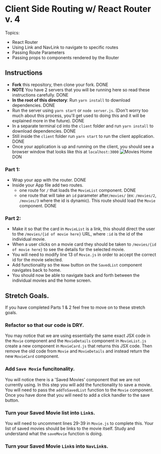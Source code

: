 # Client Side Routing w/ React Router v. 4

Topics:

* React Router
* Using Link and NavLink to navigate to specific routes
* Passing Route Parameters
* Passing props to components rendered by the Router

## Instructions

* **Fork** this repository, then clone your fork.
DONE
* **NOTE** You have 2 servers that you will be running here so read these instructions carefully.
DONE
* **In the root of this directory**: Run `yarn install` to download dependencies.
DONE
* Run the server using `yarn start` or `node server.js`. (Don't worry too much about this process, you'll get used to doing this and it will be explained more in the future).
DONE
* In a separate terminal cd into the `client` folder and run `yarn install` to download dependencies.
DONE
* Still inside the `client` folder run `yarn start` to run the client application.
DONE
* Once your application is up and running on the client, you should see a browser window that looks like this at `localhost:3000`
  ![Movies Home](https://ibin.co/3xhmmHVl9BKF.png)
DON
### Part 1:

* Wrap your app with the router.
DONE
* Inside your App file add two routes.
  * one route for `/` that loads the `MovieList` component.
DONE
  * one route that will take an `id` parameter after`/movies/` (ex: `/movies/2`, `/movies/3` where the id is dynamic). This route should load the `Movie` component.
DONE

### Part 2:

* Make it so that the card in `MovieList` is a link, this should direct the user to the `/movies/{id of movie here}` URL, where `:id` is the id of the individual movie.
* When a user clicks on a movie card they should be taken to `/movies/{id of movie here}` to see the details for the selected movie.
* You will need to modify line 13 of `Movie.js` in order to accept the correct id for the movie selected.
* Add functionality so the `Home` button on the `SavedList` component navigates back to home.
* You should now be able to navigate back and forth between the individual movies and the home screen.

## Stretch Goals.

If you have completed Parts 1 & 2 feel free to move on to these stretch goals.

### Refactor so that our code is DRY.

You may notice that we are using essentially the same exact JSX code in the `Movie` component and the `MovieDetails` component in `MovieList.js` create a new component in `MovieCard.js` that returns this JSX code. Then remove the old code from `Movie` and `MovieDetails` and instead return the new `MovieCard` component.

### Add `Save Movie` funcitonality.

You will notice there is a 'Saved Movies' component that we are not currently using. In this step you will add the functionality to save a movie. You will need to pass the `addToSavedList` function to the `Movie` component. Once you have done that you will need to add a click handler to the save button.

### Turn your Saved Movie list into `Link`s.

You will need to uncomment lines 29-39 in `Movie.js` to complete this. Your list of saved movies should be links to the movie itself. Study and understand what the `saveMovie` function is doing.

### Turn your Saved Movie `Link`s into `NavLink`s.

